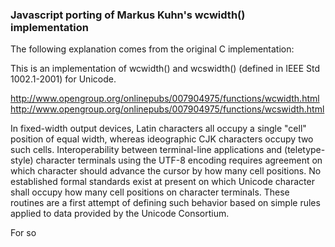 ### Javascript porting of Markus Kuhn's wcwidth() implementation

The following explanation comes from the original C implementation:

This is an implementation of wcwidth() and wcswidth() (defined in
IEEE Std 1002.1-2001) for Unicode.

http://www.opengroup.org/onlinepubs/007904975/functions/wcwidth.html
http://www.opengroup.org/onlinepubs/007904975/functions/wcswidth.html

In fixed-width output devices, Latin characters all occupy a single
"cell" position of equal width, whereas ideographic CJK characters
occupy two such cells. Interoperability between terminal-line
applications and (teletype-style) character terminals using the
UTF-8 encoding requires agreement on which character should advance
the cursor by how many cell positions. No established formal
standards exist at present on which Unicode character shall occupy
how many cell positions on character terminals. These routines are
a first attempt of defining such behavior based on simple rules
applied to data provided by the Unicode Consortium.

For so